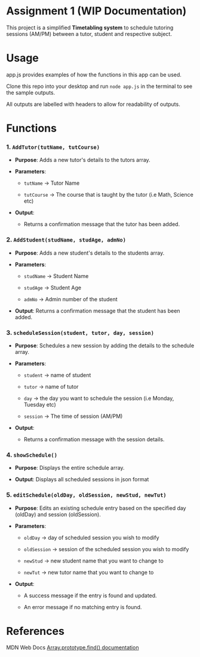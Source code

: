 # Assignment 1 (WIP Documentation)

This project is a simplified **Timetabling system** to schedule tutoring sessions (AM/PM) between a tutor, student and respective subject.


# Usage

app.js provides examples of how the functions in this app can be used.

Clone this repo into your desktop and run ```node app.js``` in the terminal to see the sample outputs.

All outputs are labelled with headers to allow for readability of outputs.


# Functions

### 1. `AddTutor(tutName, tutCourse)`
- **Purpose**: Adds a new tutor's details to the tutors array.

- **Parameters**: 

    * `tutName` -> Tutor Name
    
    * `tutCourse` -> The course that is taught by the tutor (i.e Math, Science etc)

- **Output**: 
    * Returns a confirmation message that the tutor has been added.


### 2. `AddStudent(studName, studAge, admNo)`
- **Purpose**: Adds a new student's details to the students array.

- **Parameters**: 

    * `studName` -> Student Name

    * `studAge` -> Student Age
    
    * `admNo` -> Admin number of the student

- **Output**: Returns a confirmation message that the student has been added.


### 3. `scheduleSession(student, tutor, day, session)`
- **Purpose**: Schedules a new session by adding the details to the schedule array.

- **Parameters**:
    * `student` -> name of student

    * `tutor` -> name of tutor
    
    * `day` -> the day you want to schedule the session (i.e Monday, Tuesday etc)
    
    * `session` -> The time of session (AM/PM)

- **Output**:
    * Returns a confirmation message with the session details.


### 4. `showSchedule()`
- **Purpose**: Displays the entire schedule array.

- **Output**: Displays all scheduled sessions in json format


### 5. `editSchedule(oldDay, oldSession, newStud, newTut)`
- **Purpose**: Edits an existing schedule entry based on the specified day (oldDay) and session (oldSession).

- **Parameters**:

    * `oldDay` -> day of scheduled session you wish to modify

    * `oldSession` -> session of the scheduled session you wish to modify

    * `newStud` -> new student name that you want to change to

    * `newTut` -> new tutor name that you want to change to

- **Output**:

    * A success message if the entry is found and updated.

    * An error message if no matching entry is found.

# References
MDN Web Docs [Array.prototype.find() documentation](https://developer.mozilla.org/en-US/docs/Web/JavaScript/Reference/Global_Objects/Array/find)
